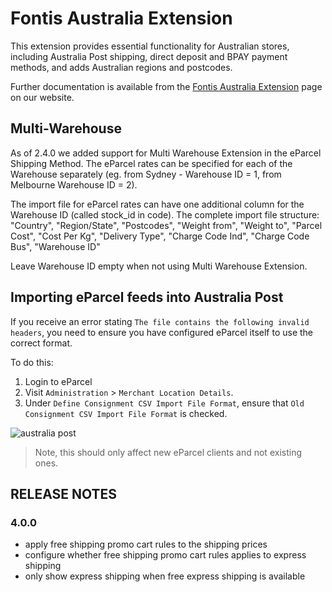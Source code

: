 Fontis Australia Extension
==========================

This extension provides essential functionality for Australian stores, including Australia Post shipping, direct deposit and BPAY payment methods, and adds Australian regions and postcodes.

Further documentation is available from the [Fontis Australia Extension](http://www.fontis.com.au/magento/extensions/australia) page on our website.

## Multi-Warehouse

As of 2.4.0 we added support for Multi Warehouse Extension in the eParcel Shipping Method. The eParcel rates can be specified for each of the Warehouse separately (eg. from Sydney - Warehouse ID = 1, from Melbourne Warehouse ID = 2).

The import file for eParcel rates can have one additional column for the Warehouse ID (called stock_id in code). The complete import file structure:
"Country", "Region/State", "Postcodes", "Weight from", "Weight to", "Parcel Cost", "Cost Per Kg", "Delivery Type", "Charge Code Ind", "Charge Code Bus", "Warehouse ID"

Leave Warehouse ID empty when not using Multi Warehouse Extension.

## Importing eParcel feeds into Australia Post

If you receive an error stating `The file contains the following invalid headers`, you need to ensure you have configured eParcel itself to use the correct format.

To do this:

1. Login to eParcel
2. Visit `Administration` > `Merchant Location Details`.
3. Under `Define Consignment CSV Import File Format`, ensure that `Old Consignment CSV Import File Format` is checked.

![australia post](https://cloud.githubusercontent.com/assets/181919/12737884/34a209dc-c9b0-11e5-9505-515994960078.png)

> Note, this should only affect new eParcel clients and not existing ones.

## RELEASE NOTES

### 4.0.0
- apply free shipping promo cart rules to the shipping prices
- configure whether free shipping promo cart rules applies to express shipping
- only show express shipping when free express shipping is available
